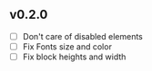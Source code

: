 ## v0.2.0

- [ ] Don't care of disabled elements
- [ ] Fix Fonts size and color
- [ ] Fix block heights and width
